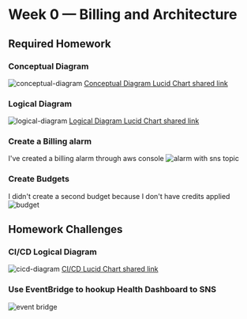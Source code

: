 # Week 0 — Billing and Architecture

## Required Homework

### Conceptual Diagram
![conceptual-diagram](https://user-images.githubusercontent.com/124768576/218827443-106e3352-5a51-4536-9bc2-fb5d4ec22a07.png)
[Conceptual Diagram Lucid Chart shared link](https://lucid.app/lucidchart/8811ad85-a347-4575-9ab0-59a8dedcae62/edit?viewport_loc=-167%2C-237%2C1707%2C939%2C0_0&invitationId=inv_61815ff7-4d0e-4fd8-b4a3-1cb2018a10f8)

### Logical Diagram
![logical-diagram](https://user-images.githubusercontent.com/124768576/218838985-47d580c3-0d6c-4938-b996-9fd8d02dfcb6.png)
[Logical Diagram Lucid Chart shared link](https://lucid.app/lucidchart/fb4b140a-dfd3-492e-84f6-cfec232046c2/edit?viewport_loc=-286%2C-274%2C2560%2C1408%2C0_0&invitationId=inv_f60ad3fd-9be8-44cf-a6fd-c2c2fd029134)

### Create a Billing alarm
I've created a billing alarm through aws console
![alarm with sns topic](https://user-images.githubusercontent.com/124768576/219783629-dbc2ec39-7c1e-4216-976d-c463f8ca19d3.png)

### Create Budgets
I didn't create a second budget because I don't have credits applied
![budget](https://user-images.githubusercontent.com/124768576/219780611-41658c4e-c46d-4214-be59-a2ec9c974b25.png)


## Homework Challenges

### CI/CD Logical Diagram
![cicd-diagram](https://user-images.githubusercontent.com/124768576/219776846-3cfcc364-6c31-4911-8f75-1cdc11cdf3c1.png)
[CI/CD Lucid Chart shared link](https://lucid.app/lucidchart/75ec75ef-858c-4dd7-b91b-1ef1ae9ad403/edit?viewport_loc=-11%2C-173%2C2219%2C1097%2C0_0&invitationId=inv_ae1fe94d-3821-4b1f-9c77-9f85210f73ec)

### Use EventBridge to hookup Health Dashboard to SNS
![event bridge](https://user-images.githubusercontent.com/124768576/219793654-75aa161c-038b-446c-a6f5-819ca244a893.png)

